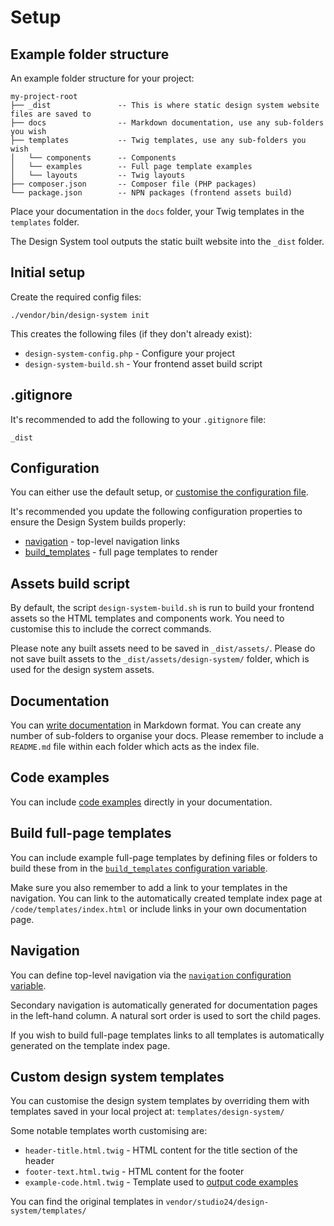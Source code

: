 # Setup

## Example folder structure

An example folder structure for your project:

```
my-project-root
├── _dist               -- This is where static design system website files are saved to
├── docs                -- Markdown documentation, use any sub-folders you wish
├── templates           -- Twig templates, use any sub-folders you wish
│   └── components      -- Components 
│   └── examples        -- Full page template examples
│   └── layouts         -- Twig layouts
├── composer.json       -- Composer file (PHP packages) 
└── package.json        -- NPN packages (frontend assets build)
```

Place your documentation in the `docs` folder, your Twig templates in the `templates` folder.

The Design System tool outputs the static built website into the `_dist` folder.

## Initial setup

Create the required config files:

```
./vendor/bin/design-system init
```

This creates the following files (if they don't already exist):
* `design-system-config.php` - Configure your project
* `design-system-build.sh` - Your frontend asset build script

## .gitignore

It's recommended to add the following to your `.gitignore` file:

```
_dist
```

## Configuration

You can either use the default setup, or [customise the configuration file](configuration.md).

It's recommended you update the following configuration properties to ensure the Design System builds properly:

* [navigation](configuration.md#navigation) - top-level navigation links
* [build_templates](configuration.md#build_templates) - full page templates to render

## Assets build script

By default, the script `design-system-build.sh` is run to build your frontend assets so the HTML templates and components 
work. You need to customise this to include the correct commands.

Please note any built assets need to be saved in `_dist/assets/`. Please do not save built assets 
to the `_dist/assets/design-system/` folder, which is used for the design system assets.

## Documentation

You can [write documentation](writing-documentation.md) in Markdown format. You can create any number of sub-folders to 
organise your docs. Please remember to include a `README.md` file within each folder which acts as the index file. 

## Code examples

You can include [code examples](writing-documentation.md#outputting-code-examples) directly in your documentation.

## Build full-page templates

You can include example full-page templates by defining files or folders to build these from in the 
[`build_templates` configuration variable](configuration.md#build_templates). 

Make sure you also remember to add a link to your templates in the navigation. You can link to the automatically 
created template index page at `/code/templates/index.html` or include links in your own documentation page.

## Navigation

You can define top-level navigation via the [`navigation` configuration variable](configuration.md#configuration).

Secondary navigation is automatically generated for documentation pages in the left-hand column. A natural sort
order is used to sort the child pages.

If you wish to build full-page templates links to all templates is automatically generated on the template index page.

## Custom design system templates

You can customise the design system templates by overriding them with templates saved in your local project at: `templates/design-system/`

Some notable templates worth customising are:

* `header-title.html.twig` - HTML content for the title section of the header
* `footer-text.html.twig` - HTML content for the footer
* `example-code.html.twig` - Template used to [output code examples](writing-documentation.md#custom-template-for-code-examples)

You can find the original templates in `vendor/studio24/design-system/templates/`